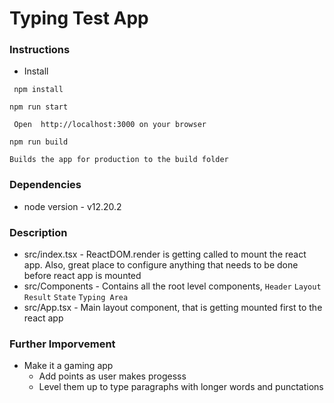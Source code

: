 # Typing Test App

### Instructions

- Install

``` npm install```


``` npm run start ```

``` Open  http://localhost:3000 on your browser```

``` npm run build ```

    Builds the app for production to the build folder

### Dependencies

- node version - v12.20.2

### Description 

- src/index.tsx - ReactDOM.render is getting called to mount the react app. Also, great place to configure anything that needs to be done before react app is mounted
- src/Components - Contains all the root level components, `Header` `Layout` `Result` `State` `Typing Area`
- src/App.tsx - Main layout component, that is getting mounted first to the react app

### Further Imporvement 

- Make it a gaming app 
    - Add points as user makes progesss
    - Level them up to type paragraphs with longer words and punctations 
        



